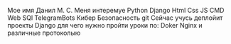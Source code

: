 Мое имя Данил М. С.
 Меня интеремуе   Python Django Html Css JS  CMD  Web  SQl  TelegramBots  Кибер Безопасность  git 
Сейчас учусь деплойит проекты Django для чего нужно пройти уроки по: Doker  Nginx  и различные протоколыю
